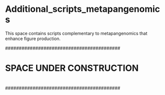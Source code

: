 # Additional_scripts_metapangenomics
This space contains scripts complementary to metapangenomics that enhance figure production.

##########################################
#                                        #
#        SPACE UNDER CONSTRUCTION        #
#                                        #
##########################################
